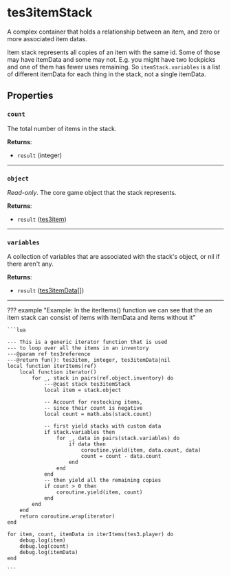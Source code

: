 # tes3itemStack
<div class="search_terms" style="display: none">tes3itemstack, itemstack</div>

<!---
	This file is autogenerated. Do not edit this file manually. Your changes will be ignored.
	More information: https://github.com/MWSE/MWSE/tree/master/docs
-->

A complex container that holds a relationship between an item, and zero or more associated item datas.

Item stack represents all copies of an item with the same id. Some of those may have itemData and some may not. E.g. you might have two lockpicks and one of them has fewer uses remaining.
So `itemStack.variables` is a list of different itemData for each thing in the stack, not a single itemData.

## Properties

### `count`
<div class="search_terms" style="display: none">count</div>

The total number of items in the stack.

**Returns**:

* `result` (integer)

***

### `object`
<div class="search_terms" style="display: none">object</div>

*Read-only*. The core game object that the stack represents.

**Returns**:

* `result` ([tes3item](../../types/tes3item))

***

### `variables`
<div class="search_terms" style="display: none">variables</div>

A collection of variables that are associated with the stack's object, or nil if there aren't any.

**Returns**:

* `result` ([tes3itemData](../../types/tes3itemData)[])

***

??? example "Example: In the iterItems() function we can see that the an item stack can consist of items with itemData and items without it"

	```lua
	
	--- This is a generic iterator function that is used
	--- to loop over all the items in an inventory
	---@param ref tes3reference
	---@return fun(): tes3item, integer, tes3itemData|nil
	local function iterItems(ref)
		local function iterator()
			for _, stack in pairs(ref.object.inventory) do
				---@cast stack tes3itemStack
				local item = stack.object
	
				-- Account for restocking items,
				-- since their count is negative
				local count = math.abs(stack.count)
	
				-- first yield stacks with custom data
				if stack.variables then
					for _, data in pairs(stack.variables) do
						if data then
							coroutine.yield(item, data.count, data)
							count = count - data.count
						end
					end
				end
				-- then yield all the remaining copies
				if count > 0 then
					coroutine.yield(item, count)
				end
			end
		end
		return coroutine.wrap(iterator)
	end
	
	for item, count, itemData in iterItems(tes3.player) do
		debug.log(item)
		debug.log(count)
		debug.log(itemData)
	end

	```

